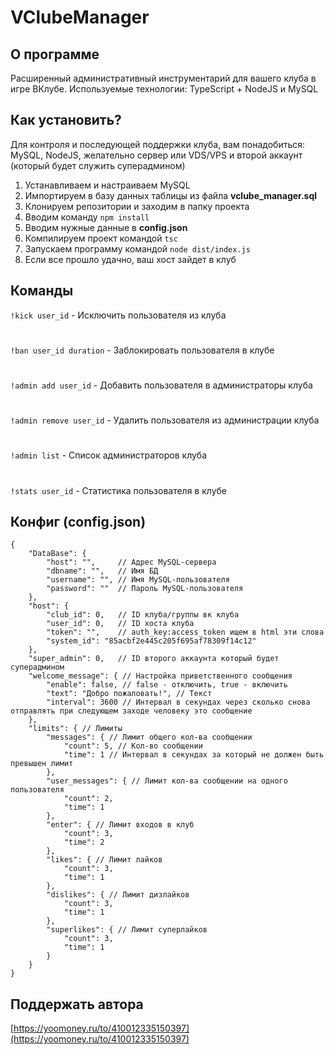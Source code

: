 # VClubeManager

## О программе

Расширенный административный инструментарий для вашего клуба в игре ВКлубе.
Используемые технологии: TypeScript + NodeJS и MySQL

## Как установить?

Для контроля и последующей поддержки клуба, вам понадобиться:
MySQL, NodeJS, желательно сервер или VDS/VPS и второй аккаунт (который будет служить суперадмином)

1. Устанавливаем и настраиваем MySQL
2. Импортируем в базу данных таблицы из файла **vclube_manager.sql**
3. Клонируем репозитории и заходим в папку проекта
4. Вводим команду `npm install`
5. Вводим нужные данные в **config.json**
6. Компилируем проект командой `tsc`
7. Запускаем программу командой `node dist/index.js`
8. Если все прошло удачно, ваш хост зайдет в клуб

## Команды

```!kick user_id``` - Исключить пользователя из клуба
#
```!ban user_id duration``` - Заблокировать пользователя в клубе
#
```!admin add user_id``` - Добавить пользователя в администраторы клуба
#
```!admin remove user_id``` - Удалить пользователя из администрации клуба
#
```!admin list``` - Список администраторов клуба
#
```!stats user_id``` - Статистика пользователя в клубе

## Конфиг (config.json)

```JSON5
{
    "DataBase": {
        "host": "",     // Адрес MySQL-сервера
        "dbname": "",   // Имя БД
        "username": "", // Имя MySQL-пользователя
        "password": ""  // Пароль MySQL-пользователя
    },
    "host": {
        "club_id": 0,   // ID клуба/группы вк клуба
        "user_id": 0,   // ID хоста клуба
        "token": "",    // auth_key:access_token ищем в html эти слова
        "system_id": "85acbf2e445c205f695af78309f14c12"
    },
    "super_admin": 0,   // ID второго аккаунта который будет суперадмином
    "welcome_message": { // Настройка приветственного сообщения
        "enable": false, // false - отключить, true - включить
        "text": "Добро пожаловать!", // Текст
        "interval": 3600 // Интервал в секундах через сколько снова отправлять при следующем заходе человеку это сообщение
    },
    "limits": { // Лимиты
        "messages": { // Лимит общего кол-ва сообщении
            "count": 5, // Кол-во сообщении 
            "time": 1 // Интервал в секундах за который не должен быть превышен лимит
        },
        "user_messages": { // Лимит кол-ва сообщении на одного пользователя
            "count": 2,
            "time": 1
        },
        "enter": { // Лимит входов в клуб
            "count": 3,
            "time": 2
        },
        "likes": { // Лимит лайков
            "count": 3,
            "time": 1
        },
        "dislikes": { // Лимит дизлайков
            "count": 3,
            "time": 1
        },
        "superlikes": { // Лимит суперлайков
            "count": 3,
            "time": 1
        }
    }
}
```

## Поддержать автора

[https://yoomoney.ru/to/410012335150397](https://yoomoney.ru/to/410012335150397)

